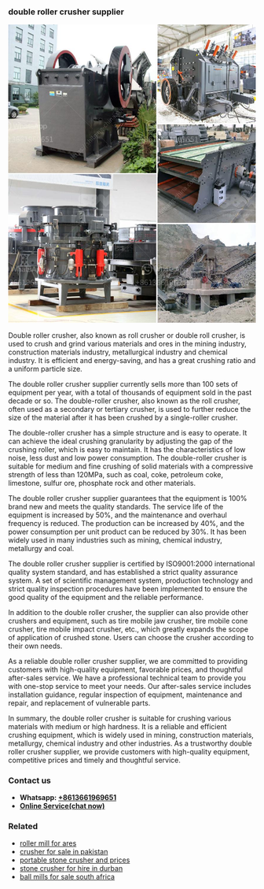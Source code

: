 <h3>double roller crusher supplier</h3><img src='1702953201.jpg' alt=''><p>Double roller crusher, also known as roll crusher or double roll crusher, is used to crush and grind various materials and ores in the mining industry, construction materials industry, metallurgical industry and chemical industry. It is efficient and energy-saving, and has a great crushing ratio and a uniform particle size.</p><p>The double roller crusher supplier currently sells more than 100 sets of equipment per year, with a total of thousands of equipment sold in the past decade or so. The double-roller crusher, also known as the roll crusher, often used as a secondary or tertiary crusher, is used to further reduce the size of the material after it has been crushed by a single-roller crusher.</p><p>The double-roller crusher has a simple structure and is easy to operate. It can achieve the ideal crushing granularity by adjusting the gap of the crushing roller, which is easy to maintain. It has the characteristics of low noise, less dust and low power consumption. The double-roller crusher is suitable for medium and fine crushing of solid materials with a compressive strength of less than 120MPa, such as coal, coke, petroleum coke, limestone, sulfur ore, phosphate rock and other materials.</p><p>The double roller crusher supplier guarantees that the equipment is 100% brand new and meets the quality standards. The service life of the equipment is increased by 50%, and the maintenance and overhaul frequency is reduced. The production can be increased by 40%, and the power consumption per unit product can be reduced by 30%. It has been widely used in many industries such as mining, chemical industry, metallurgy and coal.</p><p>The double roller crusher supplier is certified by ISO9001:2000 international quality system standard, and has established a strict quality assurance system. A set of scientific management system, production technology and strict quality inspection procedures have been implemented to ensure the good quality of the equipment and the reliable performance.</p><p>In addition to the double roller crusher, the supplier can also provide other crushers and equipment, such as tire mobile jaw crusher, tire mobile cone crusher, tire mobile impact crusher, etc., which greatly expands the scope of application of crushed stone. Users can choose the crusher according to their own needs.</p><p>As a reliable double roller crusher supplier, we are committed to providing customers with high-quality equipment, favorable prices, and thoughtful after-sales service. We have a professional technical team to provide you with one-stop service to meet your needs. Our after-sales service includes installation guidance, regular inspection of equipment, maintenance and repair, and replacement of vulnerable parts.</p><p>In summary, the double roller crusher is suitable for crushing various materials with medium or high hardness. It is a reliable and efficient crushing equipment, which is widely used in mining, construction materials, metallurgy, chemical industry and other industries. As a trustworthy double roller crusher supplier, we provide customers with high-quality equipment, competitive prices and timely and thoughtful service.</p><h3>Contact us</h3><ul><li><strong>Whatsapp:&nbsp;<a href="https://wa.me/8613661969651">+8613661969651</a></strong></li><li><a href="https://swt.shibang-china.com/?git&amp;zhl&amp;double roller crusher supplier"><strong>Online Service(chat now)</strong></a></li></ul><h3>Related</h3><ul><li><a href='roller mill for ares.md'>roller mill for ares</a></li><li><a href='crusher for sale in pakistan.md'>crusher for sale in pakistan</a></li><li><a href='portable stone crusher and prices.md'>portable stone crusher and prices</a></li><li><a href='stone crusher for hire in durban.md'>stone crusher for hire in durban</a></li><li><a href='ball mills for sale south africa.md'>ball mills for sale south africa</a></li></ul>